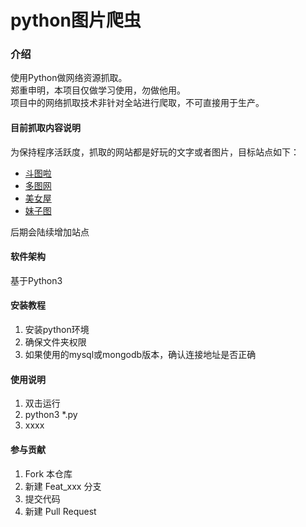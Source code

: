 # python图片爬虫

### 介绍
使用Python做网络资源抓取。<br>
郑重申明，本项目仅做学习使用，勿做他用。<br>
项目中的网络抓取技术非针对全站进行爬取，不可直接用于生产。<br>


####  目前抓取内容说明
为保持程序活跃度，抓取的网站都是好玩的文字或者图片，目标站点如下：
- [斗图啦](https://www.doutula.com/)
- [多图网](https://www.duotoo.com/)
- [美女屋](https://www.mn5.cc/)
- [妹子图](https://www.mzitu.com/)

后期会陆续增加站点

#### 软件架构
基于Python3


#### 安装教程

1.  安装python环境
2.  确保文件夹权限
3.  如果使用的mysql或mongodb版本，确认连接地址是否正确

#### 使用说明

1.  双击运行
2.  python3 *.py
3.  xxxx

#### 参与贡献

1.  Fork 本仓库
2.  新建 Feat_xxx 分支
3.  提交代码
4.  新建 Pull Request

